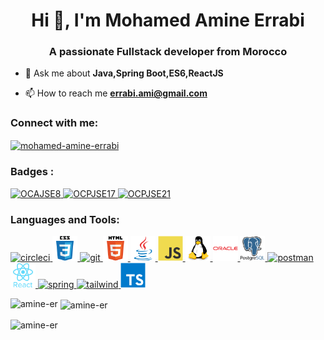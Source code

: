 <h1 align="center">Hi 👋, I'm Mohamed Amine Errabi</h1>
<h3 align="center">A passionate Fullstack developer from Morocco</h3>

- 💬 Ask me about **Java,Spring Boot,ES6,ReactJS**

- 📫 How to reach me **errabi.ami@gmail.com**

<h3 align="left">Connect with me:</h3>
<p align="left">
<a href="https://linkedin.com/in/mohamed-amine-errabi" target="blank"><img align="center" src="https://raw.githubusercontent.com/rahuldkjain/github-profile-readme-generator/master/src/images/icons/Social/linked-in-alt.svg" alt="mohamed-amine-errabi" height="30" width="40" /></a>
</p>

<h3 align="left">Badges :</h3>
<p align="left"> 
    <a href="https://catalog-education.oracle.com/pls/certview/sharebadge?id=C639AFBC8F9578D7B892124D5A402A52A1B867C1C837DDC2FEFA2880A7E5524F"> <img src="https://github.com/Amine-er/amine-er/assets/60274428/6d28dd12-f560-49cd-9826-a3d96efb1aeb" alt="OCAJSE8" height="120" width="240" /> </a> 
    <a href="https://catalog-education.oracle.com/ords/certview/sharebadge?id=D8DE699B47B88342A590FF8DF4410D5F7E7AF487CA722F7FE565B4B43BE36212"> <img src="https://github.com/user-attachments/assets/01d6fe95-0e1d-41ba-8835-b37171a4c51e" alt="OCPJSE17" height="125" width="240" /> </a>
    <a href="https://catalog-education.oracle.com/ords/certview/sharebadge?id=8CF530783E1B6076738BB31261A5E55258456868CE43D2B29A59718E1D8998CA"> <img src="https://github.com/user-attachments/assets/c7c01ed1-7c39-4172-8401-ae0bc170d6af" alt="OCPJSE21" height="125" width="125" /> </a>
</p>

<h3 align="left">Languages and Tools:</h3>
<p align="left"> <a href="https://circleci.com" target="_blank" rel="noreferrer"> <img src="https://www.vectorlogo.zone/logos/circleci/circleci-icon.svg" alt="circleci" width="40" height="40"/> </a> <a href="https://www.w3schools.com/css/" target="_blank" rel="noreferrer"> <img src="https://raw.githubusercontent.com/devicons/devicon/master/icons/css3/css3-original-wordmark.svg" alt="css3" width="40" height="40"/> </a> <a href="https://git-scm.com/" target="_blank" rel="noreferrer"> <img src="https://www.vectorlogo.zone/logos/git-scm/git-scm-icon.svg" alt="git" width="40" height="40"/> </a> <a href="https://www.w3.org/html/" target="_blank" rel="noreferrer"> <img src="https://raw.githubusercontent.com/devicons/devicon/master/icons/html5/html5-original-wordmark.svg" alt="html5" width="40" height="40"/> </a> <a href="https://www.java.com" target="_blank" rel="noreferrer"> <img src="https://raw.githubusercontent.com/devicons/devicon/master/icons/java/java-original.svg" alt="java" width="40" height="40"/> </a> <a href="https://developer.mozilla.org/en-US/docs/Web/JavaScript" target="_blank" rel="noreferrer"> <img src="https://raw.githubusercontent.com/devicons/devicon/master/icons/javascript/javascript-original.svg" alt="javascript" width="40" height="40"/> </a> <a href="https://www.linux.org/" target="_blank" rel="noreferrer"> <img src="https://raw.githubusercontent.com/devicons/devicon/master/icons/linux/linux-original.svg" alt="linux" width="40" height="40"/> </a> <a href="https://www.oracle.com/" target="_blank" rel="noreferrer"> <img src="https://raw.githubusercontent.com/devicons/devicon/master/icons/oracle/oracle-original.svg" alt="oracle" width="40" height="40"/> </a> <a href="https://www.postgresql.org" target="_blank" rel="noreferrer"> <img src="https://raw.githubusercontent.com/devicons/devicon/master/icons/postgresql/postgresql-original-wordmark.svg" alt="postgresql" width="40" height="40"/> </a> <a href="https://postman.com" target="_blank" rel="noreferrer"> <img src="https://www.vectorlogo.zone/logos/getpostman/getpostman-icon.svg" alt="postman" width="40" height="40"/> </a> <a href="https://reactjs.org/" target="_blank" rel="noreferrer"> <img src="https://raw.githubusercontent.com/devicons/devicon/master/icons/react/react-original-wordmark.svg" alt="react" width="40" height="40"/> </a> <a href="https://spring.io/" target="_blank" rel="noreferrer"> <img src="https://www.vectorlogo.zone/logos/springio/springio-icon.svg" alt="spring" width="40" height="40"/> </a> <a href="https://tailwindcss.com/" target="_blank" rel="noreferrer"> <img src="https://www.vectorlogo.zone/logos/tailwindcss/tailwindcss-icon.svg" alt="tailwind" width="40" height="40"/> </a> <a href="https://www.typescriptlang.org/" target="_blank" rel="noreferrer"> <img src="https://raw.githubusercontent.com/devicons/devicon/master/icons/typescript/typescript-original.svg" alt="typescript" width="40" height="40"/> </a> </p>

<p><img align="left" src="https://github-readme-stats.vercel.app/api/top-langs?username=amine-er&show_icons=true&locale=en&layout=compact" alt="amine-er" /></p>

<p>&nbsp;<img align="center" src="https://github-readme-stats.vercel.app/api?username=amine-er&show_icons=true&locale=en" alt="amine-er" /></p>

<p><img align="center" src="https://github-readme-streak-stats.herokuapp.com/?user=amine-er&" alt="amine-er" /></p>

